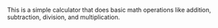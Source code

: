This is a simple calculator that does basic math operations like addition, subtraction, division, and multiplication. 
